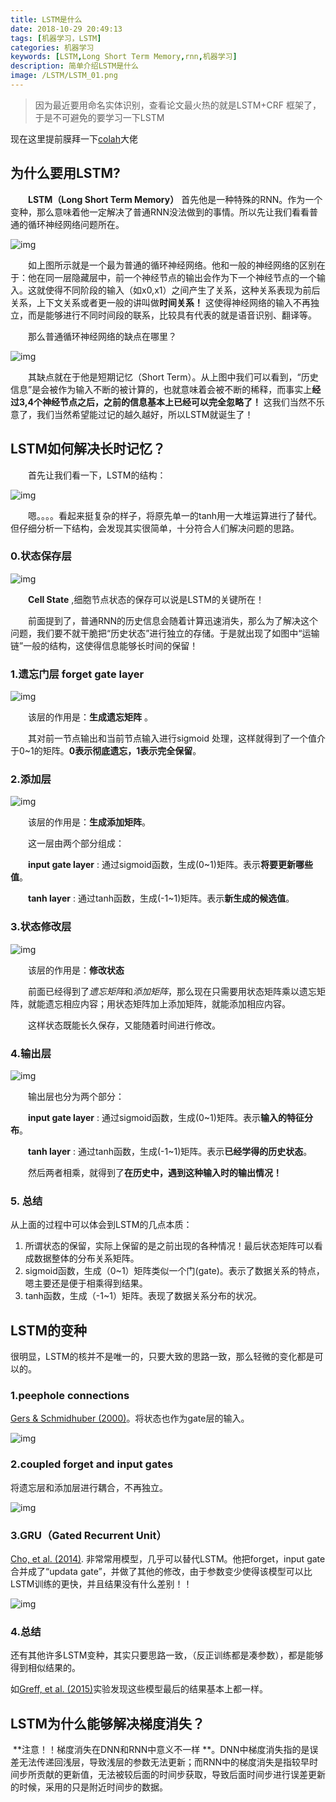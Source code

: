 ```yaml
---
title: LSTM是什么
date: 2018-10-29 20:49:13
tags: [机器学习，LSTM]
categories: 机器学习
keywords: [LSTM,Long Short Term Memory,rnn,机器学习]
description: 简单介绍LSTM是什么
image: /LSTM/LSTM_01.png  
---
```


>  因为最近要用命名实体识别，查看论文最火热的就是LSTM+CRF 框架了，于是不可避免的要学习一下LSTM  

现在这里提前膜拜一下[colah](http://colah.github.io/posts/2015-08-Understanding-LSTMs/)大佬



## 为什么要用LSTM?

　　**LSTM（Long Short Term Memory）** 首先他是一种特殊的RNN。作为一个变种，那么意味着他一定解决了普通RNN没法做到的事情。所以先让我们看看普通的循环神经网络问题所在。



![img](LSTM/LSTM_02.png)

　　如上图所示就是一个最为普通的循环神经网络。他和一般的神经网络的区别在于：他在同一层隐藏层中，前一个神经节点的输出会作为下一个神经节点的一个输入。这就使得不同阶段的输入（如x0,x1）之间产生了关系，这种关系表现为前后关系，上下文关系或者更一般的讲叫做**时间关系！** 这使得神经网络的输入不再独立，而是能够进行不同时间段的联系，比较具有代表的就是语音识别、翻译等。

　　那么普通循环神经网络的缺点在哪里？

![img](LSTM/LSTM_03.png)

　　其缺点就在于他是短期记忆（Short Term）。从上图中我们可以看到，“历史信息”是会被作为输入不断的被计算的，也就意味着会被不断的稀释，而事实上**经过3,4个神经节点之后，之前的信息基本上已经可以完全忽略了！** 这我们当然不乐意了，我们当然希望能过记的越久越好，所以LSTM就诞生了！



## LSTM如何解决长时记忆？

　　首先让我们看一下，LSTM的结构：

![img](LSTM/LSTM_01.png)

　　嗯。。。。看起来挺复杂的样子，将原先单一的tanh用一大堆运算进行了替代。但仔细分析一下结构，会发现其实很简单，十分符合人们解决问题的思路。



### 0.状态保存层

![img](LSTM/LSTM_04.png)

　　**Cell State** ,细胞节点状态的保存可以说是LSTM的关键所在！

　　前面提到了，普通RNN的历史信息会随着计算迅速消失，那么为了解决这个问题，我们要不就干脆把“历史状态”进行独立的存储。于是就出现了如图中“运输链”一般的结构，这使得信息能够长时间的保留！



### 1.遗忘门层 forget gate layer

![img](LSTM/LSTM_05.png)



　　该层的作用是：**生成遗忘矩阵** 。

　　其对前一节点输出和当前节点输入进行sigmoid 处理，这样就得到了一个值介于0~1的矩阵。**0表示彻底遗忘，1表示完全保留**。



### 2.添加层

![img](LSTM/LSTM_06.png)



　　该层的作用是：**生成添加矩阵**。

　　这一层由两个部分组成：

　　**input gate layer** : 通过sigmoid函数，生成(0~1)矩阵。表示**将要更新哪些值**。

　　**tanh layer** : 通过tanh函数，生成(-1~1)矩阵。表示**新生成的候选值**。



### 3.状态修改层

![img](LSTM/LSTM_07.png)

　　该层的作用是：**修改状态**

　　前面已经得到了*遗忘矩阵*和*添加矩阵*，那么现在只需要用状态矩阵乘以遗忘矩阵，就能遗忘相应内容；用状态矩阵加上添加矩阵，就能添加相应内容。

　　这样状态既能长久保存，又能随着时间进行修改。



### 4.输出层

![img](LSTM/LSTM_08.png)

　　输出层也分为两个部分：

　　**input gate layer** : 通过sigmoid函数，生成(0~1)矩阵。表示**输入的特征分布**。

　　**tanh layer** : 通过tanh函数，生成(-1~1)矩阵。表示**已经学得的历史状态**。

　　然后两者相乘，就得到了**在历史中，遇到这种输入时的输出情况！**



### 5. 总结

从上面的过程中可以体会到LSTM的几点本质：

1. 所谓状态的保留，实际上保留的是之前出现的各种情况！最后状态矩阵可以看成数据整体的分布关系矩阵。
2. sigmoid函数，生成（0~1）矩阵类似一个门(gate)。表示了数据关系的特点，嗯主要还是便于相乘得到结果。
3. tanh函数，生成（-1~1）矩阵。表现了数据关系分布的状况。



## LSTM的变种

很明显，LSTM的核并不是唯一的，只要大致的思路一致，那么轻微的变化都是可以的。



### 1.peephole connections

[Gers & Schmidhuber (2000)](ftp://ftp.idsia.ch/pub/juergen/TimeCount-IJCNN2000.pdf)。将状态也作为gate层的输入。

![img](LSTM/LSTM_09.png)



### 2.coupled forget and input gates

将遗忘层和添加层进行耦合，不再独立。

![img](LSTM/LSTM_10.png)



### 3.GRU（Gated Recurrent Unit）

[Cho, et al. (2014)](http://arxiv.org/pdf/1406.1078v3.pdf). 非常常用模型，几乎可以替代LSTM。他把forget，input gate合并成了“updata gate”，并做了其他的修改，由于参数变少使得该模型可以比LSTM训练的更快，并且结果没有什么差别！！

![img](LSTM/LSTM_11.png)



### 4.总结

还有其他许多LSTM变种，其实只要思路一致，（反正训练都是凑参数），都是能够得到相似结果的。

如[Greff, et al. (2015)](http://arxiv.org/pdf/1503.04069.pdf)实验发现这些模型最后的结果基本上都一样。



## LSTM为什么能够解决梯度消失？

​	**注意！！梯度消失在DNN和RNN中意义不一样 **。DNN中梯度消失指的是误差无法传递回浅层，导致浅层的参数无法更新；而RNN中的梯度消失是指较早时间步所贡献的更新值，无法被较后面的时间步获取，导致后面时间步进行误差更新的时候，采用的只是附近时间步的数据。